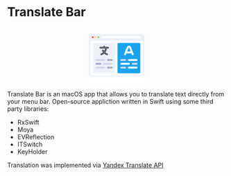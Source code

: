 # Translate Bar

<p align="center">
  <img width="128" height="128" src="./img/icon.png">
</p>

Translate Bar is an macOS app that allows you to translate text directly from your menu bar. Open-source appliction written in Swift using some third party libraries:
* RxSwift
* Moya
* EVReflection
* ITSwitch
* KeyHolder

Translation was implemented via [Yandex Translate API](https://tech.yandex.com/translate/)
